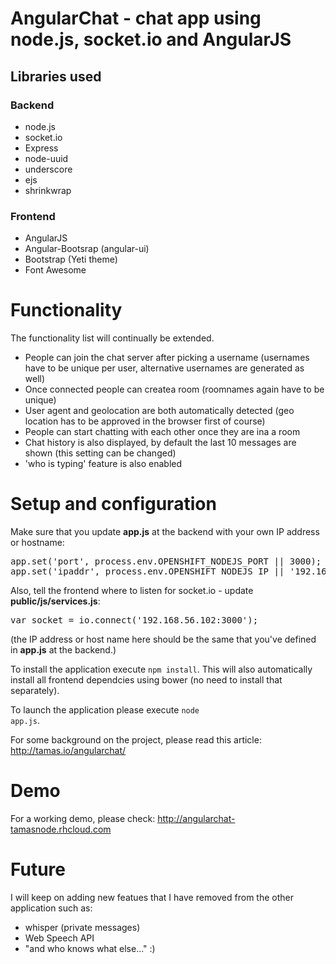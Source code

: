 # AngularChat - chat app using node.js, socket.io and AngularJS

## Libraries used
### Backend
<ul>
  <li>node.js</li>
  <li>socket.io</li>
  <li>Express</li>
  <li>node-uuid</li>
  <li>underscore</li>
  <li>ejs</li>
  <li>shrinkwrap</li>
</ul>

### Frontend
<ul>
  <li>AngularJS</li>
  <li>Angular-Bootsrap (angular-ui)</li>
  <li>Bootstrap (Yeti theme)</li>
  <li>Font Awesome</li>
</ul>

# Functionality
The functionality list will continually be extended.

<ul>
  <li>People can join the chat server after picking a username (usernames have to be unique per user, alternative usernames are generated as well)</li>
  <li>Once connected people can createa  room (roomnames again have to be unique)</li>
  <li>User agent and geolocation are both automatically detected (geo location has to be approved in the browser first of course)</li>
  <li>People can start chatting with each other once they are ina a room</li>
  <li>Chat history is also displayed, by default the last 10 messages are shown (this setting can be changed)</li>
  <li>'who is typing' feature is also enabled</li>
</ul>

# Setup and configuration

Make sure that you update <strong>app.js</strong> at the backend with your own IP address or hostname:
<pre>app.set('port', process.env.OPENSHIFT_NODEJS_PORT || 3000);
app.set('ipaddr', process.env.OPENSHIFT_NODEJS_IP || '192.168.56.102');
</pre>

Also, tell the frontend where to listen for socket.io - update <strong>public/js/services.js</strong>:

<pre>var socket = io.connect('192.168.56.102:3000');</pre>
(the IP address or host name here should be the same that you've defined in <strong>app.js</strong> at the backend.)

To install the application execute <code>npm install</code>. This will also automatically  install all frontend dependcies using bower (no need to install that separately).

To launch the application please execute <code>node app.js</code>.

For some background on the project, please read this article: http://tamas.io/angularchat/

# Demo

For a working demo, please check: <a href="http://angularchat-tamasnode.rhcloud.com">http://angularchat-tamasnode.rhcloud.com</a>

# Future

I will keep on adding new featues that I have removed from the other application such as:
<ul>
  <li>whisper (private messages)</li>
  <li>Web Speech API</li>
  <li>"and who knows what else..." :)</li>
</ul>
